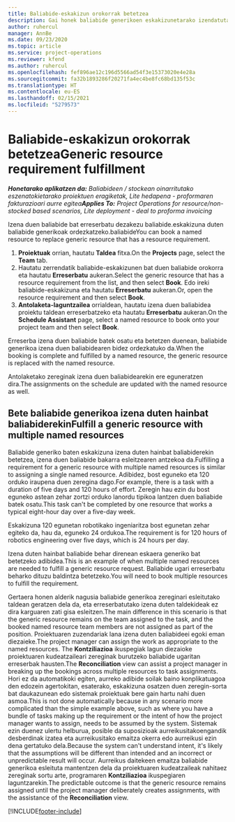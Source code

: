 ```yaml
---
title: Baliabide-eskakizun orokorrak betetzea
description: Gai honek baliabide generikoen eskakizunetarako izendatutako baliabideei buruzko informazioa eskaintzen du.
author: ruhercul
manager: AnnBe
ms.date: 09/23/2020
ms.topic: article
ms.service: project-operations
ms.reviewer: kfend
ms.author: ruhercul
ms.openlocfilehash: fef896ae12c196d5566ad54f3e15373020e4e28a
ms.sourcegitcommit: fa32b1893286f20271fa4ec4be8fc68bd135f53c
ms.translationtype: HT
ms.contentlocale: eu-ES
ms.lasthandoff: 02/15/2021
ms.locfileid: "5279573"
---
```

# <a name="generic-resource-requirement-fulfillment"></a><span data-ttu-id="ffb5f-103">Baliabide-eskakizun orokorrak betetzea</span><span class="sxs-lookup"><span data-stu-id="ffb5f-103">Generic resource requirement fulfillment</span></span>

<span data-ttu-id="ffb5f-104">_**Honetarako aplikatzen da:** Baliabideen / stockean oinarritutako eszenatokietarako proiektuen eragiketak, Lite hedapena - proformaren fakturazioari aurre egitea_</span><span class="sxs-lookup"><span data-stu-id="ffb5f-104">_**Applies To:** Project Operations for resource/non-stocked based scenarios, Lite deployment - deal to proforma invoicing_</span></span>

<span data-ttu-id="ffb5f-105">Izena duen baliabide bat erreserbatu dezakezu baliabide.eskakizuna duten baliabide generikoak ordezkatzeko.baliabide</span><span class="sxs-lookup"><span data-stu-id="ffb5f-105">You can book a named resource to replace generic resource that has a resource requirement.</span></span>

1. <span data-ttu-id="ffb5f-106">**Proiektuak** orrian, hautatu **Taldea** fitxa.</span><span class="sxs-lookup"><span data-stu-id="ffb5f-106">On the **Projects** page, select the **Team** tab.</span></span>
2. <span data-ttu-id="ffb5f-107">Hautatu zerrendatik baliabide-eskakizunen bat duen baliabide orokorra eta hautatu **Erreserbatu** aukeran.</span><span class="sxs-lookup"><span data-stu-id="ffb5f-107">Select the generic resource that has a resource requirement from the list, and then select **Book**.</span></span> <span data-ttu-id="ffb5f-108">Edo ireki baliabide-eskakizuna eta hautatu **Erreserbatu** aukeran.</span><span class="sxs-lookup"><span data-stu-id="ffb5f-108">Or, open the resource requirement and then select **Book**.</span></span>
3. <span data-ttu-id="ffb5f-109">**Antolaketa-laguntzailea** orrialdean, hautatu izena duen baliabidea proiektu taldean erreserbatzeko eta hautatu **Erreserbatu** aukeran.</span><span class="sxs-lookup"><span data-stu-id="ffb5f-109">On the **Schedule Assistant** page, select a named resource to book onto your project team and then select **Book**.</span></span>

<span data-ttu-id="ffb5f-110">Erreserba izena duen baliabide batek osatu eta betetzen duenean, baliabide generikoa izena duen baliabidearen bidez ordezkatuko da.</span><span class="sxs-lookup"><span data-stu-id="ffb5f-110">When the booking is complete and fulfilled by a named resource, the generic resource is replaced with the named resource.</span></span>

<span data-ttu-id="ffb5f-111">Antolaketako zereginak izena duen baliabidearekin ere eguneratzen dira.</span><span class="sxs-lookup"><span data-stu-id="ffb5f-111">The assignments on the schedule are updated with the named resource as well.</span></span>

## <a name="fulfill-a-generic-resource-with-multiple-named-resources"></a><span data-ttu-id="ffb5f-112">Bete baliabide generikoa izena duten hainbat baliabiderekin</span><span class="sxs-lookup"><span data-stu-id="ffb5f-112">Fulfill a generic resource with multiple named resources</span></span>
<span data-ttu-id="ffb5f-113">Baliabide generiko baten eskakizuna izena duten hainbat baliabiderekin betetzea, izena duen baliabide bakarra esleitzearen antzekoa da.</span><span class="sxs-lookup"><span data-stu-id="ffb5f-113">Fulfilling a requirement for a generic resource with multiple named resources is similar to assigning a single named resource.</span></span> <span data-ttu-id="ffb5f-114">Adibidez, bost eguneko eta 120 orduko iraupena duen zeregina dago.</span><span class="sxs-lookup"><span data-stu-id="ffb5f-114">For example, there is a task with a duration of five days and 120 hours of effort.</span></span> <span data-ttu-id="ffb5f-115">Zeregin hau ezin du bost eguneko astean zehar zortzi orduko lanordu tipikoa lantzen duen baliabide batek osatu.</span><span class="sxs-lookup"><span data-stu-id="ffb5f-115">This task can't be completed by one resource that works a typical eight-hour day over a five-day week.</span></span> 

<span data-ttu-id="ffb5f-116">Eskakizuna 120 egunetan robotikako ingeniaritza bost egunetan zehar egiteko da, hau da, eguneko 24 ordukoa.</span><span class="sxs-lookup"><span data-stu-id="ffb5f-116">The requirement is for 120 hours of robotics engineering over five days, which is 24 hours per day.</span></span>

<span data-ttu-id="ffb5f-117">Izena duten hainbat baliabide behar direnean eskaera generiko bat betetzeko adibidea.</span><span class="sxs-lookup"><span data-stu-id="ffb5f-117">This is an example of when multiple named resources are needed to fulfill a generic resource request.</span></span> <span data-ttu-id="ffb5f-118">Baliabide ugari erreserbatu beharko dituzu baldintza betetzeko.</span><span class="sxs-lookup"><span data-stu-id="ffb5f-118">You will need to book multiple resources to fulfill the requirement.</span></span>

<span data-ttu-id="ffb5f-119">Gertaera honen alderik nagusia baliabide generikoa zereginari esleitutako taldean geratzen dela da, eta erreserbatutako izena duten taldekideak ez dira karguaren zati gisa esleitzen.</span><span class="sxs-lookup"><span data-stu-id="ffb5f-119">The main difference in this scenario is that the generic resource remains on the team assigned to the task, and the booked named resource team members are not assigned as part of the position.</span></span> <span data-ttu-id="ffb5f-120">Proiektuaren zuzendariak lana izena duten baliabideei egoki eman diezaieke.</span><span class="sxs-lookup"><span data-stu-id="ffb5f-120">The project manager can assign the work as appropriate to the named resources.</span></span> <span data-ttu-id="ffb5f-121">The **Kontziliazioa** ikuspegiak lagun diezaioke proiektuaren kudeatzaileari zereginak burutzeko baliabide ugaritan erreserbak hausten.</span><span class="sxs-lookup"><span data-stu-id="ffb5f-121">The **Reconciliation** view can assist a project manager in breaking up the bookings across multiple resources to task assignments.</span></span> <span data-ttu-id="ffb5f-122">Hori ez da automatikoki egiten, aurreko adibide soilak baino konplikatuagoa den edozein agertokitan, esaterako, eskakizuna osatzen duen zeregin-sorta bat daukazunean edo sistemak proiektuak bere gain hartu nahi duen asmoa.</span><span class="sxs-lookup"><span data-stu-id="ffb5f-122">This is not done automatically because in any scenario more complicated than the simple example above, such as where you have a bundle of tasks making up the requirement or the intent of how the project manager wants to assign, needs to be assumed by the system.</span></span> <span data-ttu-id="ffb5f-123">Sistemak ezin duenez ulertu helburua, posible da suposizioak aurreikusitakoengandik desberdinak izatea eta aurreikusitako emaitza okerra edo aurreikusi ezin dena gertatuko dela.</span><span class="sxs-lookup"><span data-stu-id="ffb5f-123">Because the system can't understand intent, it's likely that the assumptions will be different than intended and an incorrect or unpredictable result will occur.</span></span> <span data-ttu-id="ffb5f-124">Aurreikus daitekeen emaitza baliabide generikoa esleituta mantentzen dela da proiektuaren kudeatzaileak nahitaez zereginak sortu arte, programaren **Kontziliazioa** ikuspegiaren laguntzarekin.</span><span class="sxs-lookup"><span data-stu-id="ffb5f-124">The predictable outcome is that the generic resource remains assigned until the project manager deliberately creates assignments, with the assistance of the **Reconciliation** view.</span></span>




[!INCLUDE[footer-include](../includes/footer-banner.md)]